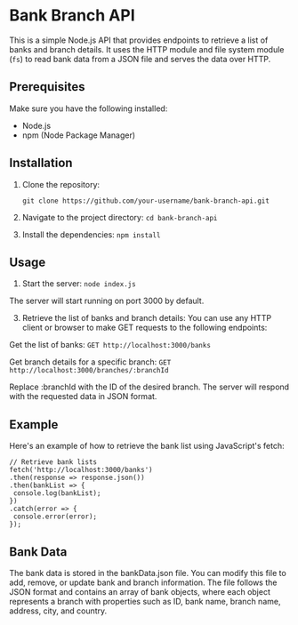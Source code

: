 # Bank Branch API

This is a simple Node.js API that provides endpoints to retrieve a list of banks and branch details. It uses the HTTP module and file system module (`fs`) to read bank data from a JSON file and serves the data over HTTP.

## Prerequisites

Make sure you have the following installed:

- Node.js
- npm (Node Package Manager)

## Installation

1. Clone the repository:

   ```shell
   git clone https://github.com/your-username/bank-branch-api.git

2. Navigate to the project directory:
```cd bank-branch-api```

3. Install the dependencies:
```npm install```

## Usage

1. Start the server:
```node index.js```

The server will start running on port 3000 by default.

3. Retrieve the list of banks and branch details:
You can use any HTTP client or browser to make GET requests to the following endpoints:

Get the list of banks:
```GET http://localhost:3000/banks```

Get branch details for a specific branch:
```GET http://localhost:3000/branches/:branchId```

Replace :branchId with the ID of the desired branch.
The server will respond with the requested data in JSON format.

## Example
Here's an example of how to retrieve the bank list using JavaScript's fetch:

   ```shell
// Retrieve bank lists
fetch('http://localhost:3000/banks')
  .then(response => response.json())
  .then(bankList => {
    console.log(bankList);
  })
  .catch(error => {
    console.error(error);
  });
```
  
## Bank Data
The bank data is stored in the bankData.json file. You can modify this file to add, remove, or update bank and branch information. The file follows the JSON format and contains an array of bank objects, where each object represents a branch with properties such as ID, bank name, branch name, address, city, and country.
